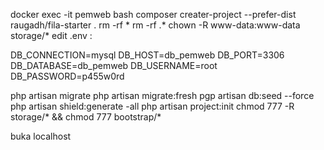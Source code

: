 docker exec -it pemweb bash
composer creater-project --prefer-dist raugadh/fila-starter .
rm -rf *
rm -rf .*
chown -R www-data:www-data storage/*
edit .env :

DB_CONNECTION=mysql
DB_HOST=db_pemweb
DB_PORT=3306
DB_DATABASE=db_pemweb
DB_USERNAME=root
DB_PASSWORD=p455w0rd

php artisan migrate 
php artisan migrate:fresh
pgp artisan db:seed --force
php artisan shield:generate -all
php artisan project:init
chmod 777 -R storage/* && chmod 777 bootstrap/*

buka localhost